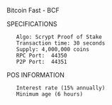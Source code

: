 
Bitcoin Fast - BCF

SPECIFICATIONS

       Algo: Scrypt Proof of Stake
       Transaction time: 30 seconds
       Supply: 4,000,000 coins
       RPC Port:  44350
       P2P Port:  44351

  POS INFORMATION

       Interest rate (15% annually)
       Minimum age (6 hours) 
